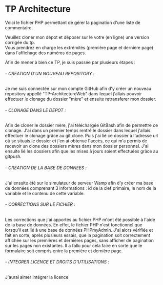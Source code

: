 <h1>TP Architecture</h1>
<p>Voici le fichier PHP permettant de gérer la pagination d'une liste de commentaire.</p>
<p>Veuillez cloner mon dépot et déposer sur le votre (en ligne) une version corrigée du tp.<br>
Vous prendrez en charge les extrémités (première page et dernière page) dans l'affichage des numéros de pages.</p>

<p>Afin de mener à bien ce TP, je suis passée par plusieurs étapes :</p>

<p><H6>- CREATION D'UN NOUVEAU REPOSITORY :</H6></p>
<p>Je me suis connectée sur mon compte GitHub afin d'y créer un nouveau repository appellé "TP-ArchitectureWeb" dans lequel j'allais pouvoir effectuer le clonage du dossier "mère" et ensuite retransferer mon dossier. </p>

<p><H6>- CLONAGE DANS LE DEPOT :</H6></p>
<p>Afin de cloner le dossier mère, j'ai téléchargée GitBash afin de permettre ce clonage. J'ai dans un premier temps rentré le dossier dans lequel j'allais effectuer le clonage grâce au git clone. Puis j'ai lié ce dossier à l'adresse url où se situais le dossier et j'en ai obtenue l'accès, ce qui m'a permis de recevoir un clone des dossiers mères dans mon dossier personnel. J'ai ensuite lié les dossiers afin que les mises à jours soient effectuées grâce au gitpush.</p>

<p><H6>- CREATION DE LA BASE DE DONNEES :</H6></p>
<p>J'ai ensuite été sur le simulateur de serveur Wamp afin d'y créer ma base de données comprenant 3 informations : id de la clef primaire, le nom de la variable et le contenu de cette variable.</p>

<p><H6>- CORRECTIONS SUR LE FICHIER :</H6></p>
<p>Les corrections que j'ai apportés au fichier PHP m'ont été possible à l'aide de la base de données. En effet, le fichier PHP n'est fonctionnel que lorsqu'il est lié à une base de données PHPmyAdmin. J'ai alors vérifiée et fait en sorte, après plusieurs essais, que la pagination soit correctement affichée sur les premières et dernières pages, sans afficher de pagination sur les pages non existantes. Il a fallu pour cela faire en sorte que le formulaire soit compris entre la première et dernière page.</p>

<p><H6>- INTEGRER LICENCE ET DROITS D'UTILISATIONS :</H6></p>
<p>J'aurai aimer intégrer la licence</p>